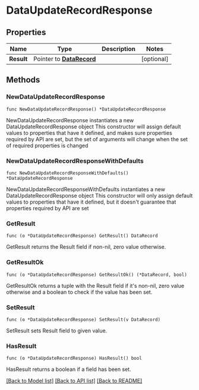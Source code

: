 # DataUpdateRecordResponse

## Properties

Name | Type | Description | Notes
------------ | ------------- | ------------- | -------------
**Result** | Pointer to [**DataRecord**](DataRecord.md) |  | [optional] 

## Methods

### NewDataUpdateRecordResponse

`func NewDataUpdateRecordResponse() *DataUpdateRecordResponse`

NewDataUpdateRecordResponse instantiates a new DataUpdateRecordResponse object
This constructor will assign default values to properties that have it defined,
and makes sure properties required by API are set, but the set of arguments
will change when the set of required properties is changed

### NewDataUpdateRecordResponseWithDefaults

`func NewDataUpdateRecordResponseWithDefaults() *DataUpdateRecordResponse`

NewDataUpdateRecordResponseWithDefaults instantiates a new DataUpdateRecordResponse object
This constructor will only assign default values to properties that have it defined,
but it doesn't guarantee that properties required by API are set

### GetResult

`func (o *DataUpdateRecordResponse) GetResult() DataRecord`

GetResult returns the Result field if non-nil, zero value otherwise.

### GetResultOk

`func (o *DataUpdateRecordResponse) GetResultOk() (*DataRecord, bool)`

GetResultOk returns a tuple with the Result field if it's non-nil, zero value otherwise
and a boolean to check if the value has been set.

### SetResult

`func (o *DataUpdateRecordResponse) SetResult(v DataRecord)`

SetResult sets Result field to given value.

### HasResult

`func (o *DataUpdateRecordResponse) HasResult() bool`

HasResult returns a boolean if a field has been set.


[[Back to Model list]](../README.md#documentation-for-models) [[Back to API list]](../README.md#documentation-for-api-endpoints) [[Back to README]](../README.md)


